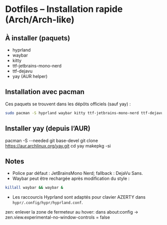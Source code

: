 # Dotfiles – Installation rapide (Arch/Arch-like)

## À installer (paquets)
- hyprland
- waybar
- kitty
- ttf-jetbrains-mono-nerd
- ttf-dejavu
- yay (AUR helper)

## Installation avec pacman
Ces paquets se trouvent dans les dépôts officiels (sauf yay) :

```zsh
sudo pacman -S hyprland waybar kitty ttf-jetbrains-mono-nerd ttf-dejavu
```

## Installer yay (depuis l’AUR)
pacman -S --needed git base-devel
git clone https://aur.archlinux.org/yay.git
cd yay
makepkg -si

## Notes
- Police par défaut : JetBrainsMono Nerd; fallback : DejaVu Sans.
- Waybar peut être rechargée après modification du style :
```zsh
killall waybar && waybar &
```
- Les raccourcis Hyprland sont adaptés pour clavier AZERTY dans `hypr/.config/hypr/hyprland.conf`.

zen: enlever la zone de fermeteur au hover:
dans about:config -> zen.view.experimental-no-window-controls = false
